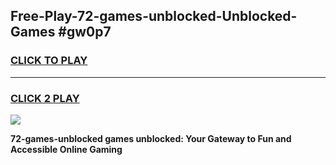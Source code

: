 
## Free-Play-72-games-unblocked-Unblocked-Games #gw0p7
<h3>
<a href="https://news.freeplayer.one?title=72-games-unblocked&ref=8M">CLICK TO PLAY</a></h3>
<hr>

<h3>
<a href="https://news.freeplayer.one?title=72-games-unblocked&ref=8M">CLICK 2 PLAY</a>
  
</h3>

<a href="https://news.freeplayer.one?title=72-games-unblocked&ref=8M"><img src="https://clearcache.store/games.png"></a>


**72-games-unblocked games unblocked: Your Gateway to Fun and Accessible Online Gaming**

